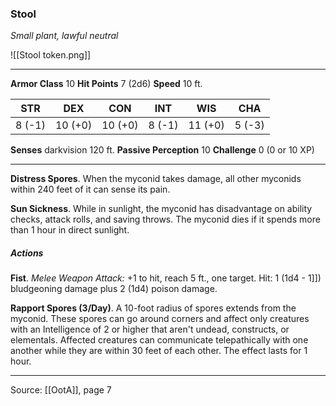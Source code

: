 ### Stool
_Small plant, lawful neutral_

![[Stool token.png]]


---

**Armor Class** 10
**Hit Points** 7 (2d6)
**Speed** 10 ft.

| STR     | DEX     | CON     | INT     | WIS     | CHA     |
|---------|---------|---------|---------|---------|---------|
| 8 (-1) | 10 (+0) | 10 (+0) | 8 (-1) | 11 (+0) | 5 (-3) |

**Senses** darkvision 120 ft.
**Passive Perception** 10
**Challenge** 0 (0 or 10 XP)

---

**Distress Spores**. When the myconid takes damage, all other myconids within 240 feet of it can sense its pain.

**Sun Sickness**. While in sunlight, the myconid has disadvantage on ability checks, attack rolls, and saving throws. The myconid dies if it spends more than 1 hour in direct sunlight.

##### Actions
**Fist**. _Melee Weapon Attack:_ +1 to hit, reach 5 ft., one target. Hit: 1 (1d4 - 1]]) bludgeoning damage plus 2 (1d4) poison damage.

**Rapport Spores (3/Day)**. A 10-foot radius of spores extends from the myconid. These spores can go around corners and affect only creatures with an Intelligence of 2 or higher that aren't undead, constructs, or elementals. Affected creatures can communicate telepathically with one another while they are within 30 feet of each other. The effect lasts for 1 hour.


---

Source: [[OotA]], page 7